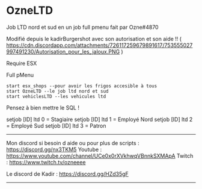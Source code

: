 # OzneLTD

Job LTD nord et sud en un job full pmenu fait par Ozne#4870

Modifié depuis le kadirBurgershot avec son autorisation et son aide !! ( https://cdn.discordapp.com/attachments/726117259679891617/753555027997491230/Autorisation_pour_les_jaloux.PNG )

Require ESX

Full pMenu

```
start esx_shops --pour avoir les frigos accesible à tous
start OzneLTD --le job ltd nord et sud
start vehiclesLTD --les vehicules ltd

```

Pensez à bien mettre le SQL !

setjob [ID] ltd 0 = Stagiaire
setjob [ID] ltd 1 = Employé Nord
setjob [ID] ltd 2 = Employé Sud
setjob [ID] ltd 3 = Patron


***********************************************************************************

Mon discord si besoin d aide ou pour plus de scripts : https://discord.gg/nx3TKM5
Youtube : https://www.youtube.com/channel/UCe0x0rXVkhwqVBnnkSXMApA
Twitch : https://www.twitch.tv/ozneeee

Le discord de Kadir : https://discord.gg/HZd35gF

***********************************************************************************